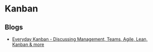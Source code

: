 # Kanban

<!--
https://linkedin.com/learning/stay-lean-with-kanban/
-->

## Blogs

- [Everyday Kanban - Discussing Management, Teams, Agile, Lean, Kanban & more](http://everydaykanban.com/)

<!-- ##

Fibonacci

0, 1/2, 1, 2, 3, 5, 8, 13, 20, 50, 100, ∞, ? -->
